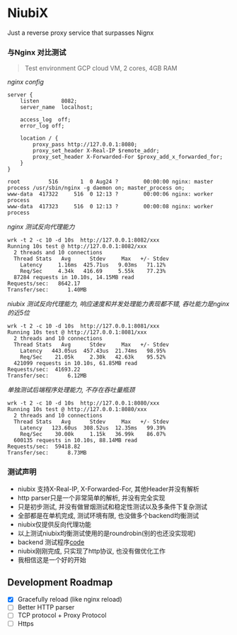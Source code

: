 # NiubiX

Just a reverse proxy service that surpasses Nignx

### 与Nginx 对比测试

> Test environment GCP cloud VM, 2 cores, 4GB RAM

*nginx config*
```
server {
    listen       8082;
    server_name  localhost;

    access_log  off;
    error_log off;

    location / {
        proxy_pass http://127.0.0.1:8080;
        proxy_set_header X-Real-IP $remote_addr;
        proxy_set_header X-Forwarded-For $proxy_add_x_forwarded_for;
    }
}

root         516       1  0 Aug24 ?        00:00:00 nginx: master process /usr/sbin/nginx -g daemon on; master_process on;
www-data  417322     516  0 12:13 ?        00:00:06 nginx: worker process
www-data  417323     516  0 12:13 ?        00:00:08 nginx: worker process
```

*nginx 测试反向代理能力*
```
wrk -t 2 -c 10 -d 10s  http://127.0.0.1:8082/xxx
Running 10s test @ http://127.0.0.1:8082/xxx
  2 threads and 10 connections
  Thread Stats   Avg      Stdev     Max   +/- Stdev
    Latency     1.16ms  425.71us   9.03ms   71.12%
    Req/Sec     4.34k   416.69     5.55k    77.23%
  87284 requests in 10.10s, 14.15MB read
Requests/sec:   8642.17
Transfer/sec:      1.40MB
```

*niubix 测试反向代理能力, 响应速度和并发处理能力表现都不错, 吞吐能力是nginx的近5位*
```
wrk -t 2 -c 10 -d 10s  http://127.0.0.1:8081/xxx
Running 10s test @ http://127.0.0.1:8081/xxx
  2 threads and 10 connections
  Thread Stats   Avg      Stdev     Max   +/- Stdev
    Latency   443.05us  457.43us  21.74ms   98.95%
    Req/Sec    21.05k     2.30k   42.63k    95.52%
  421099 requests in 10.10s, 61.85MB read
Requests/sec:  41693.22
Transfer/sec:      6.12MB
```

*单独测试后端程序处理能力, 不存在吞吐量瓶颈*

```
wrk -t 2 -c 10 -d 10s  http://127.0.0.1:8080/xxx
Running 10s test @ http://127.0.0.1:8080/xxx
  2 threads and 10 connections
  Thread Stats   Avg      Stdev     Max   +/- Stdev
    Latency   123.60us  308.52us  12.35ms   99.39%
    Req/Sec    30.00k     1.15k   36.99k    86.07%
  600135 requests in 10.10s, 88.14MB read
Requests/sec:  59418.82
Transfer/sec:      8.73MB
```
### 测试声明

* niubix 支持X-Real-IP,  X-Forwarded-For, 其他Header并没有解析  
* http parser只是一个非常简单的解析, 并没有完全实现
* 只是初步测试, 并没有做冒烟测试和稳定性测试以及多条件下复杂测试
* 全部都是在单机完成, 测试环境有限, 也没做多个backend均衡测试
* niubix仅提供反向代理功能
* 以上测试niubix均衡测试使用的是roundrobin(别的也还没实现呢)
* backend 测试程序[code](https://github.com/shaovie/reactor/blob/main/example/techempower.cpp)
* niubix刚刚完成, 只实现了http协议, 也没有做优化工作
* 我相信这是一个好的开始

## Development Roadmap

- [x] Gracefully reload (like nginx reload)
- [ ] Better HTTP parser
- [ ] TCP protocol + Proxy Protocol
- [ ] Https
